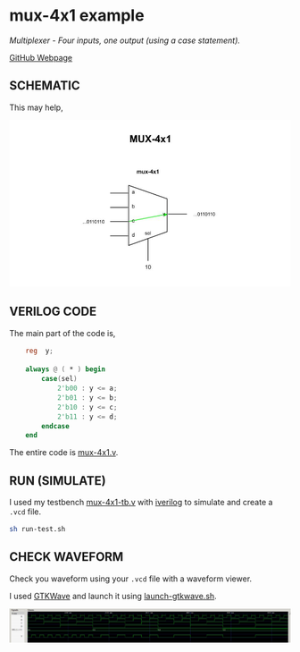 # mux-4x1 example

_Multiplexer - Four inputs, one output (using a case statement)._

[GitHub Webpage](https://jeffdecola.github.io/my-systemverilog-examples/)

## SCHEMATIC

This may help,

![IMAGE - mux-4x1.jpg - IMAGE](../../../docs/pics/mux-4x1.jpg)

## VERILOG CODE

The main part of the code is,

```verilog
    reg  y;

    always @ ( * ) begin
        case(sel)
            2'b00 : y <= a;
            2'b01 : y <= b;
            2'b10 : y <= c;
            2'b11 : y <= d;
        endcase
    end
```

The entire code is
[mux-4x1.v](mux-4x1.v).

## RUN (SIMULATE)

I used my testbench
[mux-4x1-tb.v](mux-4x1-tb.v) with
[iverilog](https://github.com/JeffDeCola/my-cheat-sheets/tree/master/hardware/tools/simulation/iverilog-cheat-sheet)
to simulate and create a `.vcd` file.

```bash
sh run-test.sh
```

## CHECK WAVEFORM

Check you waveform using your `.vcd` file with a waveform viewer.

I used [GTKWave](https://github.com/JeffDeCola/my-cheat-sheets/tree/master/hardware/tools/simulation/gtkwave-cheat-sheet)
and launch it using
[launch-gtkwave.sh](launch-gtkwave.sh).

![mux-4x1-waveform.jpg](../../../docs/pics/mux-4x1-waveform.jpg)
